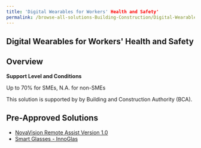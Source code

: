 ```yaml
---
title: 'Digital Wearables for Workers' Health and Safety'
permalink: /browse-all-solutions-Building-Construction/Digital-Wearables-for-Workers-Health-and-Safety
---
```


## Digital Wearables for Workers' Health and Safety
## Overview

**Support Level and Conditions**

Up to 70% for SMEs, N.A. for non-SMEs

This solution is supported by by Building and Construction Authority (BCA).

## Pre-Approved Solutions

- <a href='/productivity-solutions-grant/solutionrepo/solution2409' target='_blank'>NovaVision Remote Assist Version 1.0</a><br>
- <a href='/productivity-solutions-grant/solutionrepo/solution2479' target='_blank'>Smart Glasses - InnoGlas</a><br>
